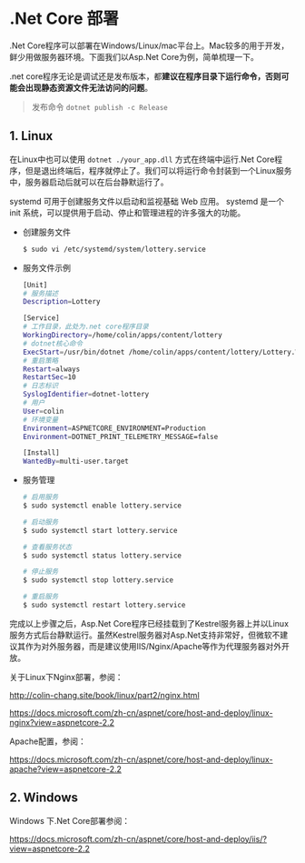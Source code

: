# .Net Core 部署

.Net Core程序可以部署在Windows/Linux/mac平台上。Mac较多的用于开发，鲜少用做服务器环境。下面我们以Asp.Net Core为例，简单梳理一下。

.net core程序无论是调试还是发布版本，都**建议在程序目录下运行命令，否则可能会出现静态资源文件无法访问的问题**。

> 发布命令 `dotnet publish -c Release`

## 1. Linux
在Linux中也可以使用 `dotnet ./your_app.dll` 方式在终端中运行.Net Core程序，但是退出终端后，程序就停止了。我们可以将运行命令封装到一个Linux服务中，服务器启动后就可以在后台静默运行了。

systemd 可用于创建服务文件以启动和监视基础 Web 应用。 systemd 是一个 init 系统，可以提供用于启动、停止和管理进程的许多强大的功能。

* 创建服务文件

    ```sh
    $ sudo vi /etc/systemd/system/lottery.service
    ```

* 服务文件示例

    ```sh
    [Unit]
    # 服务描述
    Description=Lottery

    [Service]
    # 工作目录，此处为.net core程序目录
    WorkingDirectory=/home/colin/apps/content/lottery
    # dotnet核心命令
    ExecStart=/usr/bin/dotnet /home/colin/apps/content/lottery/Lottery.WebApp.dll
    # 重启策略
    Restart=always
    RestartSec=10
    # 日志标识
    SyslogIdentifier=dotnet-lottery
    # 用户
    User=colin
    # 环境变量
    Environment=ASPNETCORE_ENVIRONMENT=Production
    Environment=DOTNET_PRINT_TELEMETRY_MESSAGE=false

    [Install]
    WantedBy=multi-user.target
    ```

* 服务管理

    ```sh
    # 启用服务
    $ sudo systemctl enable lottery.service

    # 启动服务
    $ sudo systemctl start lottery.service

    # 查看服务状态
    $ sudo systemctl status lottery.service

    # 停止服务
    $ sudo systemctl stop lottery.service

    # 重启服务
    $ sudo systemctl restart lottery.service
    ```

完成以上步骤之后，Asp.Net Core程序已经挂载到了Kestrel服务器上并以Linux服务方式后台静默运行。虽然Kestrel服务器对Asp.Net支持非常好，但微软不建议其作为对外服务器，而是建议使用IIS/Nginx/Apache等作为代理服务器对外开放。

关于Linux下Nginx部署，参阅：

http://colin-chang.site/book/linux/part2/nginx.html

https://docs.microsoft.com/zh-cn/aspnet/core/host-and-deploy/linux-nginx?view=aspnetcore-2.2

Apache配置，参阅：

https://docs.microsoft.com/zh-cn/aspnet/core/host-and-deploy/linux-apache?view=aspnetcore-2.2

## 2. Windows
Windows 下.Net Core部署参阅：

https://docs.microsoft.com/zh-cn/aspnet/core/host-and-deploy/iis/?view=aspnetcore-2.2